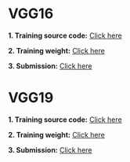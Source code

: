 # VGG16
**1. Training source code:** [Click here](https://www.kaggle.com/hunhtnthnh/vgg16)

**2. Training weight:** [Click here](https://www.kaggle.com/hunhtnthnh/fgvc8vgg16)

**3. Submission:** [Click here](https://www.kaggle.com/hunhtnthnh/submit-vgg16-full-aug)

# VGG19
**1. Training source code:** [Click here](https://www.kaggle.com/hunhtnthnh/vgg19)

**2. Training weight:** [Click here](https://www.kaggle.com/hunhtnthnh/fgvc8vgg19)

**3. Submission:** [Click here](https://www.kaggle.com/hunhtnthnh/submit-vgg19-full-aug)
